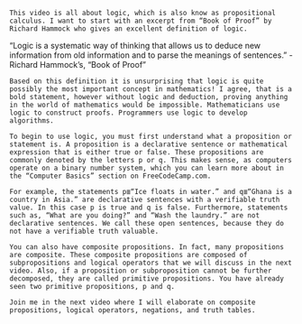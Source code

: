 	This video is all about logic, which is also know as propositional calculus. I want to start with an excerpt from “Book of Proof” by Richard Hammock who gives an excellent definition of logic.

“Logic is a systematic way of thinking that allows us to deduce new information from old information and to parse the meanings of sentences.”  - Richard Hammock’s, “Book of Proof”

	Based on this definition it is unsurprising that logic is quite possibly the most important concept in mathematics! I agree, that is a bold statement, however without logic and deduction, proving anything in the world of mathematics would be impossible. Mathematicians use logic to construct proofs. Programmers use logic to develop algorithms.

	To begin to use logic, you must first understand what a proposition or statement is. A proposition is a declarative sentence or mathematical expression that is either true or false. These propositions are commonly denoted by the letters p or q. This makes sense, as computers operate on a binary number system, which you can learn more about in the “Computer Basics” section on FreeCodeCamp.com.

	For example, the statements p≣“Ice floats in water.” and q≣“Ghana is a country in Asia.” are declarative sentences with a verifiable truth value. In this case p is true and q is false. Furthermore, statements such as, “What are you doing?” and “Wash the laundry.” are not declarative sentences. We call these open sentences, because they do not have a verifiable truth valuable.

	You can also have composite propositions. In fact, many propositions are composite. These composite propositions are composed of subpropositions and logical operators that we will discuss in the next video. Also, if a proposition or subproposition cannot be further decomposed, they are called primitive propositions. You have already seen two primitive propositions, p and q.

	Join me in the next video where I will elaborate on composite propositions, logical operators, negations, and truth tables.
 
